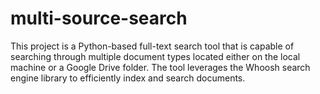 # multi-source-search
This project is a Python-based full-text search tool that is capable of searching through multiple document types located either on the local machine or a Google Drive folder. The tool leverages the Whoosh search engine library to efficiently index and search documents.
